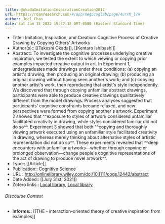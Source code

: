 ```yaml
---
title: @okadaImitationInspirationCreation2017
url: https://roamresearch.com/#/app/megacoglab/page/4urxK_l7W
author: Joel Chan
date: Sat Jan 15 2022 15:47:18 GMT-0500 (Eastern Standard Time)
---
```


- Title:: Imitation, Inspiration, and Creation: Cognitive Process of Creative Drawing by Copying Others' Artworks
- Author(s):: [[Takeshi Okada]], [[Kentaro Ishibashi]]
- Abstract:: To investigate the cognitive processes underlying creative inspiration, we tested the extent to which viewing or copying prior examples impacted creative output in art. In Experiment 1, undergraduates made drawings under three conditions: (a) copying an artist's drawing, then producing an original drawing; (b) producing an original drawing without having seen another's work; and (c) copying another artist's work, then reproducing that artist's style independently. We discovered that through copying unfamiliar abstract drawings, participants were able to produce creative drawings qualitatively different from the model drawings. Process analyses suggested that participants' cognitive constraints became relaxed, and new perspectives were formed from copying another's artwork. Experiment 2 showed that ^^exposure to styles of artwork considered unfamiliar facilitated creativity in drawing, while styles considered familiar did not do so^^. Experiment 3 showed that both ^^copying and thoroughly viewing artwork executed using an unfamiliar style facilitated creativity in drawing, whereas merely thinking about alternative styles of artistic representation did not do so^^. These experiments revealed that ^^deep encounters with unfamiliar artworks—whether through copying or prolonged observation—change people's cognitive representations of the act of drawing to produce novel artwork^^.
- Type:: [[Article]]
- Publication:: Cognitive Science
- URL : http://onlinelibrary.wiley.com/doi/10.1111/cogs.12442/abstract
- Date Added:: [[July 31st, 2021]]
- Zotero links:: [Local library](zotero://select/groups/2451508/items/M3CSXQYR), [Local library](https://www.zotero.org/groups/2451508/items/M3CSXQYR)

###### Discourse Context

- **Informs::** [[THE - interaction-oriented theory of creative inspiration from examples]]
